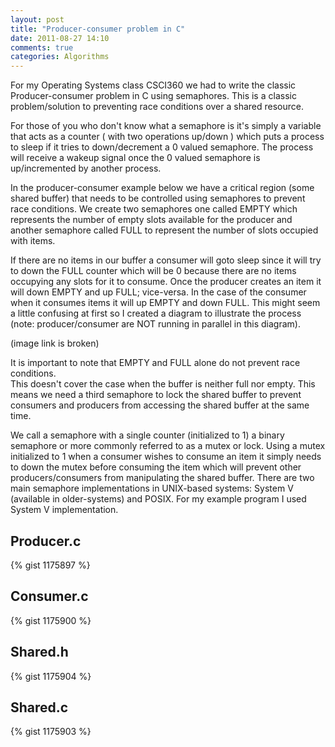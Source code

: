```yaml
---
layout: post
title: "Producer-consumer problem in C"
date: 2011-08-27 14:10
comments: true
categories: Algorithms
---
```


For my Operating Systems class CSCI360 we had to write the classic Producer-consumer problem in C using semaphores. 
This is a classic problem/solution to preventing race conditions over a shared resource.

For those of you who don't know what a semaphore is it's simply a variable that acts as a counter ( with two operations up/down ) 
which puts a process to sleep if it tries to down/decrement a 0 valued semaphore. 
The process will receive a wakeup signal once the 0 valued semaphore is up/incremented by another process.

In the producer-consumer example below we have a critical region (some shared buffer) that needs to be 
controlled using semaphores to prevent race conditions. 
We create two semaphores one called EMPTY which represents the number of empty slots available 
for the producer and another semaphore called FULL to represent the number of slots occupied with items.

If there are no items in our buffer a consumer will goto sleep since it will try to down the FULL counter which will 
be 0 because there are no items occupying any slots for it to consume. 
Once the producer creates an item it will down EMPTY and up FULL; vice-versa. 
In the case of the consumer when it consumes items it will up EMPTY and down FULL. 
This might seem a little confusing at first so I created a diagram to 
illustrate the process (note: producer/consumer are NOT running in parallel in this diagram).

(image link is broken)

It is important to note that EMPTY and FULL alone do not prevent race conditions.  
This doesn't cover the case when the buffer is neither full nor empty. 
This means we need a third semaphore to lock the shared buffer to prevent consumers and producers from accessing 
the shared buffer at the same time. 

We call a semaphore with a single counter (initialized to 1) 
a binary semaphore or more commonly referred to as a mutex or lock. Using a mutex initialized to 
1 when a consumer wishes to consume an item it simply needs to down the mutex before consuming 
the item which will prevent other producers/consumers from manipulating the shared buffer.
There are two main semaphore implementations in UNIX-based systems: System V (available in older-systems) and POSIX. 
For my example program I used System V implementation.

Producer.c
----------

{% gist 1175897 %}

Consumer.c
----------

{% gist 1175900 %}

Shared.h
--------

{% gist 1175904 %}

Shared.c
--------

{% gist 1175903 %}
